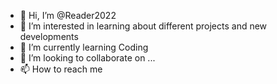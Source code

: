 - 👋 Hi, I’m @Reader2022
- 👀 I’m interested in learning about different projects and new developments
- 🌱 I’m currently learning Coding
- 💞️ I’m looking to collaborate on ...
- 📫 How to reach me 

<!---
Reader2022/Reader2022 is a ✨ special ✨ repository because its `README.md` (this file) appears on your GitHub profile.
You can click the Preview link to take a look at your changes.
--->
